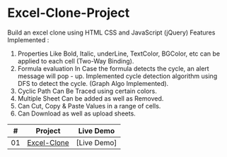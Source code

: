 # Excel-Clone-Project

   Build an excel clone using HTML CSS and JavaScript (jQuery)
   Features Implemented :
1. Properties Like Bold, Italic, underLine, TextColor, BGColor, etc can be applied to each cell (Two-Way Binding).
2. Formula evaluation In Case the formula detects the cycle, an alert message will pop - up. Implemented cycle detection algorithm using DFS to detect the cycle. (Graph Algo Implemented).
3. Cyclic Path Can Be Traced using certain colors.
4. Multiple Sheet Can be added as well as Removed.
5. Can Cut, Copy & Paste Values in a range of cells.
6. Can Download as well as upload sheets.


|  #  | Project                                                                                                                     | Live Demo                                                                         |
| :-: | --------------------------------------------------------------------------------------------------------------------------- | --------------------------------------------------------------------------------- |
| 01  | [Excel-Clone](https://naman546.github.io/excelclone/)                                                                  | [Live Demo]             |
